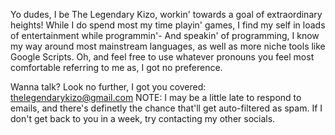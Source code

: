 Yo dudes, I be The Legendary Kizo, workin' towards a goal of extraordinary heights! While I do spend most my time playin' games, I find my self in loads of entertainment while programmin'-
And speakin' of programming, I know my way around most mainstream languages, as well as more niche tools like Google Scripts.
Oh, and feel free to use whatever pronouns you feel most comfortable referring to me as, I got no preference.

Wanna talk? Look no further, I got you covered: thelegendarykizo@gmail.com
NOTE: I may be a little late to respond to emails, and there's definetly the chance that'll get auto-filtered as spam. If I don't get back to you in a week, try contacting my other socials.
<!---
TheLegendaryKizo/TheLegendaryKizo is a ✨ special ✨ repository because its `README.md` (this file) appears on your GitHub profile.
You can click the Preview link to take a look at your changes.
--->
